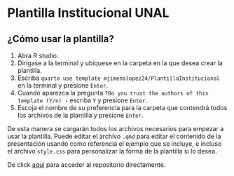 # Plantilla Institucional UNAL

## ¿Cómo usar la plantilla?

1. Abra R studio.
2. Dirígase a la terminal y ubíquese en la carpeta en la que desea crear la plantilla.
3. Escriba `quarto use template mjimenalopez24/PlantillaInstitucional` en la terminal y presione `Enter`.
4. Cuando aparezca la pregunta `?Do you trust the authors of this template (Y/n) ›` escriba `Y` y presione `Enter`.
5. Escoja el nombre de su preferencia para la carpeta que contendrá todos los archivos de la plantilla y presione `Enter`.

De esta manera se cargarán todos los archivos necesarios para empezar a usar la plantilla. Puede editar el archivo `.qmd` para editar el contenido de la presentación usando como referencia el ejemplo que se incluye, e incluso el archivo `style.css` para personalizar la forma de la plantilla si lo desea.

De click [aquí](https://github.com/estadisticaun/PlantillaUNAL) para acceder al repositorio directamente.